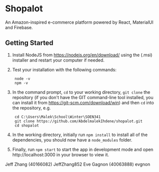 # Shopalot
An Amazon-inspired e-commerce platform powered by React, MaterialUI and Firebase.
## Getting Started
1. Install NodeJS from https://nodejs.org/en/download/ using the (.msi) installer and restart your computer if needed.
2. Test your installation with the following commands:
        
        node -v
        npm -v
        

3. In the command prompt, `cd` to your working directory, `git clone` the repository (if you don't have the GIT command-line tool installed, you can install it from https://git-scm.com/download/win) and then `cd` into the repository, e.g.

        cd C:\Users\Malek\School\Winter\SOEN341
        git clone https://github.com/AbdelmalekIhdene/shopalot.git
        cd shopalot

4. In the working directory, initially run `npm install` to install all of the dependencies, you should now have a `node_modules` folder.
5. Finally, run `npm start` to start the app in development mode and open http://localhost:3000 in your browser to view it.

Jeff Zhang (40166082) JeffZhang852
Eve Gagnon (40063888) evgnon
